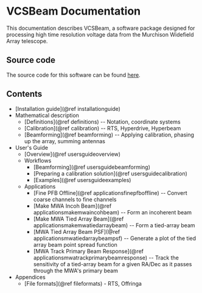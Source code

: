# VCSBeam Documentation

This documentation describes VCSBeam, a software package designed for processing high time resolution voltage data from the Murchison Widefield Array telescope.

## Source code

The source code for this software can be found [here](https://github.com/CIRA-Pulsars-and-Transients-Group/vcsbeam).

## Contents

 - [Installation guide](@ref installationguide)
 - Mathematical description
   + [Definitions](@ref definitions) -- Notation, coordinate systems
   + [Calibration](@ref calibration) -- RTS, Hyperdrive, Hyperbeam
   + [Beamforming](@ref beamforming) -- Applying calibration, phasing up the array, summing antennas
 - User's Guide
   + [Overview](@ref usersguideoverview)
   + Workflows
     * [Beamforming](@ref usersguidebeamforming)
     * [Preparing a calibration solution](@ref usersguidecalibration)
     * [Examples](@ref usersguideexamples)
   + Applications
     * [Fine PFB Offline](@ref applicationsfinepfboffline) -- Convert coarse channels to fine channels
     * [Make MWA Incoh Beam](@ref applicationsmakemwaincohbeam) -- Form an incoherent beam
     * [Make MWA Tied Array Beam](@ref applicationsmakemwatiedarraybeam) -- Form a tied-array beam
     * [MWA Tied Array Beam PSF](@ref applicationsmwatiedarraybeampsf) -- Generate a plot of the tied array beam point spread function
     * [MWA Track Primary Beam Response](@ref applicationsmwatrackprimarybeamresponse) -- Track the sensitivity of a tied-array beam for a given RA/Dec as it passes through the MWA's primary beam
 - Appendices
   + [File formats](@ref fileformats) - RTS, Offringa
